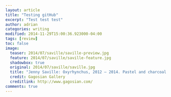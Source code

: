 ```yaml
---
layout: article
title: "Testing gitHub"
excerpt: "Test test test"
author: adrian
categories: writing
modified: 2014-11-29T15:00:36.923000-04:00
tags: [review]
toc: false
image:
  teaser: 2014/07/saville/saville-preview.jpg
  feature: 2014/07/saville/saville-feature.jpg
  shadowbox: true
  original: 2014/07/saville/saville.jpg
  title: "Jenny Saville: Oxyrhynchus, 2012 – 2014. Pastel and charcoal on canvas."
  credit: Gagosian Gallery
  creditlink: http://www.gagosian.com/
comments: true
---
```

